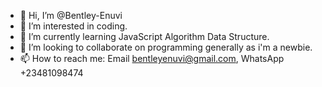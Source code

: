 - 👋 Hi, I’m @Bentley-Enuvi
- 👀 I’m interested in coding.
- 🌱 I’m currently learning JavaScript Algorithm Data Structure.
- 💞️ I’m looking to collaborate on programming generally as i'm a newbie.
- 📫 How to reach me: Email bentleyenuvi@gmail.com, WhatsApp +23481098474

<!---
Bentley-Enuvi/Bentley-Enuvi is a ✨ special ✨ repository because its `README.md` (this file) appears on your GitHub profile.
You can click the Preview link to take a look at your changes.
--->
